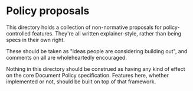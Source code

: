 Policy proposals
================

This directory holds a collection of non-normative proposals for
policy-controlled features. They're all written explainer-style, rather than
being specs in their own right.

These should be taken as "ideas people are considering building out", and
comments on all are wholeheartedly encouraged.

Nothing in this directory should be construed as having any kind of effect on
the core Document Policy specification. Features here, whether implemented or
not, should be built on top of that framework.

